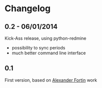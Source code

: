 # Changelog

## 0.2 - 06/01/2014
Kick-Ass release, using python-redmine
- possibility to sync periods
- much better command line interface

## 0.1
First version, based on [Alexander Fortin](https://github.com/shaftoe/) work
